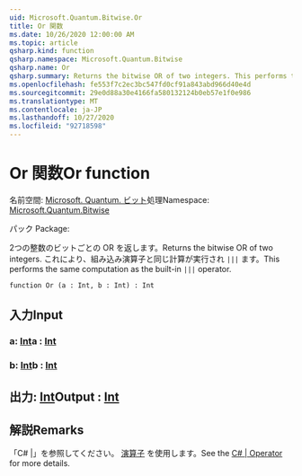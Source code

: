 ```yaml
---
uid: Microsoft.Quantum.Bitwise.Or
title: Or 関数
ms.date: 10/26/2020 12:00:00 AM
ms.topic: article
qsharp.kind: function
qsharp.namespace: Microsoft.Quantum.Bitwise
qsharp.name: Or
qsharp.summary: Returns the bitwise OR of two integers. This performs the same computation as the built-in `|||` operator.
ms.openlocfilehash: fe553f7c2ec3bc547fd0cf91a843abd966d40e4d
ms.sourcegitcommit: 29e0d88a30e4166fa580132124b0eb57e1f0e986
ms.translationtype: MT
ms.contentlocale: ja-JP
ms.lasthandoff: 10/27/2020
ms.locfileid: "92718598"
---
```

# <a name="or-function"></a><span data-ttu-id="b567a-102">Or 関数</span><span class="sxs-lookup"><span data-stu-id="b567a-102">Or function</span></span>

<span data-ttu-id="b567a-103">名前空間: [Microsoft. Quantum. ビット](xref:Microsoft.Quantum.Bitwise)処理</span><span class="sxs-lookup"><span data-stu-id="b567a-103">Namespace: [Microsoft.Quantum.Bitwise](xref:Microsoft.Quantum.Bitwise)</span></span>

<span data-ttu-id="b567a-104">パック [](https://nuget.org/packages/)</span><span class="sxs-lookup"><span data-stu-id="b567a-104">Package: [](https://nuget.org/packages/)</span></span>


<span data-ttu-id="b567a-105">2つの整数のビットごとの OR を返します。</span><span class="sxs-lookup"><span data-stu-id="b567a-105">Returns the bitwise OR of two integers.</span></span>
<span data-ttu-id="b567a-106">これにより、組み込み演算子と同じ計算が実行され `|||` ます。</span><span class="sxs-lookup"><span data-stu-id="b567a-106">This performs the same computation as the built-in `|||` operator.</span></span>

```qsharp
function Or (a : Int, b : Int) : Int
```


## <a name="input"></a><span data-ttu-id="b567a-107">入力</span><span class="sxs-lookup"><span data-stu-id="b567a-107">Input</span></span>

### <a name="a--int"></a><span data-ttu-id="b567a-108">a: [Int](xref:microsoft.quantum.lang-ref.int)</span><span class="sxs-lookup"><span data-stu-id="b567a-108">a : [Int](xref:microsoft.quantum.lang-ref.int)</span></span>




### <a name="b--int"></a><span data-ttu-id="b567a-109">b: [Int](xref:microsoft.quantum.lang-ref.int)</span><span class="sxs-lookup"><span data-stu-id="b567a-109">b : [Int](xref:microsoft.quantum.lang-ref.int)</span></span>





## <a name="output--int"></a><span data-ttu-id="b567a-110">出力: [Int](xref:microsoft.quantum.lang-ref.int)</span><span class="sxs-lookup"><span data-stu-id="b567a-110">Output : [Int](xref:microsoft.quantum.lang-ref.int)</span></span>



## <a name="remarks"></a><span data-ttu-id="b567a-111">解説</span><span class="sxs-lookup"><span data-stu-id="b567a-111">Remarks</span></span>

<span data-ttu-id="b567a-112">「C# |」を参照してください。 [演算子](https://docs.microsoft.com/dotnet/csharp/language-reference/operators/or-operator) を使用します。</span><span class="sxs-lookup"><span data-stu-id="b567a-112">See the [C# | Operator](https://docs.microsoft.com/dotnet/csharp/language-reference/operators/or-operator) for more details.</span></span>